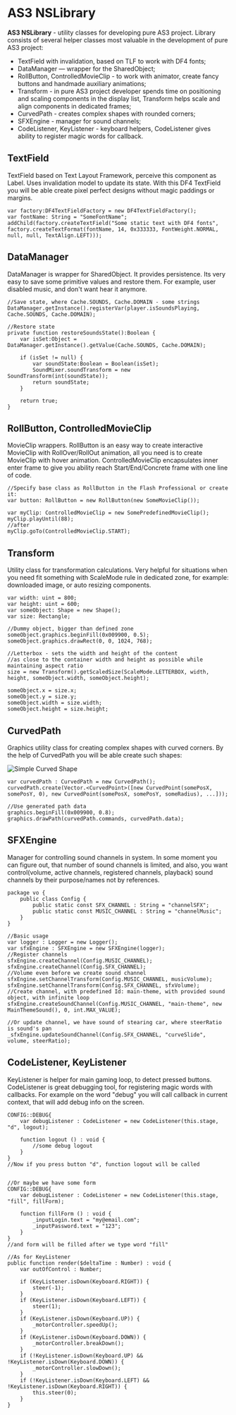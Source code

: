 AS3 NSLibrary
=============

**AS3 NSLibrary** - utility classes for developing pure AS3 project. Library consists of several helper classes most valuable in the development of pure AS3 project: 

* TextField with invalidation, based on TLF to work with DF4 fonts; 
* DataManager — wrapper for the SharedObject; 
* RollButton, ControlledMovieClip - to work with animator, create fancy buttons and handmade auxiliary animations; 
* Transform - in pure AS3 project developer spends time on positioning and scaling components in the display list, Transform helps scale and align components in dedicated frames; 
* CurvedPath - creates complex shapes with rounded corners; 
* SFXEngine - manager for sound channels; 
* CodeListener, KeyListener - keyboard helpers, CodeListener gives ability to register magic words for callback.

## TextField

TextField based on Text Layout Framework, perceive this component as Label. Uses invalidation model to update its state.
With this DF4 TextField you will be able create pixel perfect designs without magic paddings or margins.

```as3
var factory:DF4TextFieldFactory = new DF4TextFieldFactory();
var fontName: String = "SomeFontName";
addChild(factory.createTextField("Some static text with DF4 fonts", factory.createTextFormat(fontName, 14, 0x333333, FontWeight.NORMAL, null, null, TextAlign.LEFT)));
```

## DataManager

DataManager is wrapper for SharedObject. It provides persistence. Its very easy to save some primitive values and restore them. For example, user disabled music, and don't want hear it anymore.

```as3
//Save state, where Cache.SOUNDS, Cache.DOMAIN - some strings
DataManager.getInstance().registerVar(player.isSoundsPlaying, Cache.SOUNDS, Cache.DOMAIN);

//Restore state
private function restoreSoundsState():Boolean {
    var isSet:Object = DataManager.getInstance().getValue(Cache.SOUNDS, Cache.DOMAIN);

    if (isSet != null) {
        var soundState:Boolean = Boolean(isSet);
        SoundMixer.soundTransform = new SoundTransform(int(soundState));
        return soundState;
    }

    return true;
}
```

## RollButton, ControlledMovieClip

MovieClip wrappers. RollButton is an easy way to create interactive MovieClip with RollOver/RollOut animation, all you need is to create MovieClip with hover animation. ControlledMovieClip encapsulates inner enter frame to give you ability reach Start/End/Concrete frame with one line of code.

```as3
//Specify base class as RollButton in the Flash Professional or create it:
var button: RollButton = new RollButton(new SomeMovieClip());

var myClip: ControlledMovieClip = new SomePredefinedMovieClip();
myClip.playUntil(88);
//after
myClip.goTo(ControlledMovieClip.START);
```

## Transform

Utility class for transformation calculations. Very helpful for situations when you need fit something with ScaleMode rule in dedicated zone, for example: downloaded image, or auto resizing components.

```as3
var width: uint = 800;
var height: uint = 600;
var someObject: Shape = new Shape();
var size: Rectangle;

//Dummy object, bigger than defined zone
someObject.graphics.beginFill(0x009900, 0.5);
someObject.graphics.drawRect(0, 0, 1024, 768);

//Letterbox - sets the width and height of the content
//as close to the container width and height as possible while maintaining aspect ratio
size = new Transform().getScaledSize(ScaleMode.LETTERBOX, width, height, someObject.width, someObject.height);

someObject.x = size.x;
someObject.y = size.y;
someObject.width = size.width;
someObject.height = size.height;
```

## CurvedPath

Graphics utility class for creating complex shapes with curved corners.
By the help of CurvedPath you will be able create such shapes:

![Simple Curved Shape](http://i.imgur.com/Kyopatq.png)

```as3
var curvedPath : CurvedPath = new CurvedPath();
curvedPath.create(Vector.<CurvedPoint>([new CurvedPoint(somePosX, somePosY, 0), new CurvedPoint(somePosX, somePosY, someRadius), ...]));

//Use generated path data
graphics.beginFill(0x009900, 0.8);
graphics.drawPath(curvedPath.commands, curvedPath.data);
```

## SFXEngine

Manager for controlling sound channels in system. In some moment you can figure out, that number of sound channels is limited, and also, you want control(volume, active channels, registered channels, playback) sound channels by their purpose/names not by references.

```as3
package vo {
	public class Config {
		public static const SFX_CHANNEL : String = "channelSFX";
		public static const MUSIC_CHANNEL : String = "channelMusic";
    }
}

//Basic usage
var logger : Logger = new Logger();
var sfxEngine : SFXEngine = new SFXEngine(logger);
//Register channels
sfxEngine.createChannel(Config.MUSIC_CHANNEL);
sfxEngine.createChannel(Config.SFX_CHANNEL);
//Volume even before we create sound channel
sfxEngine.setChannelTransform(Config.MUSIC_CHANNEL, musicVolume);
sfxEngine.setChannelTransform(Config.SFX_CHANNEL, sfxVolume);
//Create channel, with predefined Id: main-theme, with provided sound object, with infinite loop
sfxEngine.createSoundChannel(Config.MUSIC_CHANNEL, "main-theme", new MainThemeSound(), 0, int.MAX_VALUE);

//Or update channel, we have sound of stearing car, where steerRatio is sound's pan
_sfxEngine.updateSoundChannel(Config.SFX_CHANNEL, "curveSlide", volume, steerRatio);

```

## CodeListener, KeyListener

KeyListener is helper for main gaming loop, to detect pressed buttons. CodeListener is great debugging tool, for registering magic words with callbacks. For example on the word "debug" you will call callback in current context, that will add debug info on the screen.

```as3
CONFIG::DEBUG{
	var debugListener : CodeListener = new CodeListener(this.stage, "d", logout);
	
	function logout () : void {
		//some debug logout
	}
}
//Now if you press button "d", function logout will be called


//Or maybe we have some form
CONFIG::DEBUG{
	var debugListener : CodeListener = new CodeListener(this.stage, "fill", fillForm);
	
	function fillForm () : void {
		_inputLogin.text = "my@email.com";
		_inputPassword.text = "123";
	}
}
//and form will be filled after we type word "fill"

//As for KeyListener
public function render($deltaTime : Number) : void {
	var outOfControl : Number;
	
	if (KeyListener.isDown(Keyboard.RIGHT)) {
		steer(-1);
	}
	if (KeyListener.isDown(Keyboard.LEFT)) {
		steer(1);
	}
	if (KeyListener.isDown(Keyboard.UP)) {
		_motorController.speedUp();
	}
	if (KeyListener.isDown(Keyboard.DOWN)) {
		_motorController.breakDown();
	}
	if (!KeyListener.isDown(Keyboard.UP) && !KeyListener.isDown(Keyboard.DOWN)) {
		_motorController.slowDown();
	}
	if (!KeyListener.isDown(Keyboard.LEFT) && !KeyListener.isDown(Keyboard.RIGHT)) {
		this.steer(0);
	}
}
```


